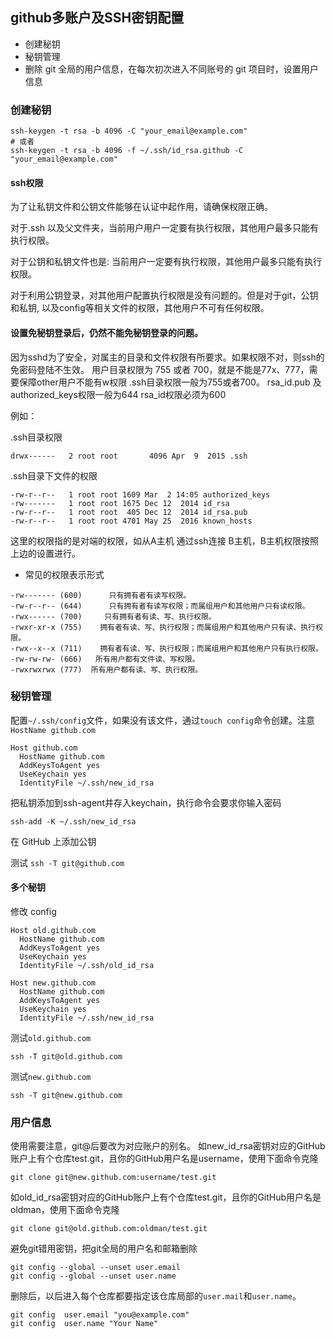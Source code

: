 ## github多账户及SSH密钥配置
- 创建秘钥
- 秘钥管理
- 删除 git 全局的用户信息，在每次初次进入不同账号的 git 项目时，设置用户信息

### 创建秘钥
```shell
ssh-keygen -t rsa -b 4096 -C "your_email@example.com"
# 或者
ssh-keygen -t rsa -b 4096 -f ~/.ssh/id_rsa.github -C "your_email@example.com"

```
#### ssh权限

为了让私钥文件和公钥文件能够在认证中起作用，请确保权限正确。

对于.ssh 以及父文件夹，当前用户用户一定要有执行权限，其他用户最多只能有执行权限。

对于公钥和私钥文件也是: 当前用户一定要有执行权限，其他用户最多只能有执行权限。

对于利用公钥登录，对其他用户配置执行权限是没有问题的。但是对于git，公钥和私钥, 以及config等相关文件的权限，其他用户不可有任何权限。

#### 设置免秘钥登录后，仍然不能免秘钥登录的问题。

因为sshd为了安全，对属主的目录和文件权限有所要求。如果权限不对，则ssh的免密码登陆不生效。
用户目录权限为 755 或者 700，就是不能是77x、777，需要保障other用户不能有w权限
.ssh目录权限一般为755或者700。
rsa_id.pub 及authorized_keys权限一般为644
rsa_id权限必须为600 

例如：

.ssh目录权限
```
drwx------   2 root root       4096 Apr  9  2015 .ssh
```
.ssh目录下文件的权限
```
-rw-r--r--   1 root root 1609 Mar  2 14:05 authorized_keys
-rw-------   1 root root 1675 Dec 12  2014 id_rsa
-rw-r--r--   1 root root  405 Dec 12  2014 id_rsa.pub
-rw-r--r--   1 root root 4701 May 25  2016 known_hosts
```
这里的权限指的是对端的权限，如从A主机 通过ssh连接 B主机，B主机权限按照上边的设置进行。


- 常见的权限表示形式

```
-rw------- (600)      只有拥有者有读写权限。
-rw-r--r-- (644)      只有拥有者有读写权限；而属组用户和其他用户只有读权限。
-rwx------ (700)     只有拥有者有读、写、执行权限。
-rwxr-xr-x (755)    拥有者有读、写、执行权限；而属组用户和其他用户只有读、执行权限。
-rwx--x--x (711)    拥有者有读、写、执行权限；而属组用户和其他用户只有执行权限。
-rw-rw-rw- (666)   所有用户都有文件读、写权限。
-rwxrwxrwx (777)  所有用户都有读、写、执行权限。
```

### 秘钥管理
配置`~/.ssh/config`文件，如果没有该文件，通过`touch config`命令创建。注意`HostName github.com`
```config
Host github.com
  HostName github.com
  AddKeysToAgent yes
  UseKeychain yes
  IdentityFile ~/.ssh/new_id_rsa
```
把私钥添加到ssh-agent并存入keychain，执行命令会要求你输入密码
```
ssh-add -K ~/.ssh/new_id_rsa
```
在 GitHub 上添加公钥

测试 
`ssh -T git@github.com`

#### 多个秘钥
修改 config
```
Host old.github.com
  HostName github.com
  AddKeysToAgent yes
  UseKeychain yes
  IdentityFile ~/.ssh/old_id_rsa

Host new.github.com
  HostName github.com
  AddKeysToAgent yes
  UseKeychain yes
  IdentityFile ~/.ssh/new_id_rsa

```

测试`old.github.com`

`ssh -T git@old.github.com`

测试`new.github.com`

`ssh -T git@new.github.com`


### 用户信息

使用需要注意，git@后要改为对应账户的别名。
如new_id_rsa密钥对应的GitHub账户上有个仓库test.git，且你的GitHub用户名是username，使用下面命令克隆
```
git clone git@new.github.com:username/test.git
```
如old_id_rsa密钥对应的GitHub账户上有个仓库test.git，且你的GitHub用户名是oldman，使用下面命令克隆
```
git clone git@old.github.com:oldman/test.git
```
避免git错用密钥，把git全局的用户名和邮箱删除

```
git config --global --unset user.email
git config --global --unset user.name
```

删除后，以后进入每个仓库都要指定该仓库局部的`user.mail`和`user.name`。

```
git config  user.email "you@example.com"
git config  user.name "Your Name"
```
